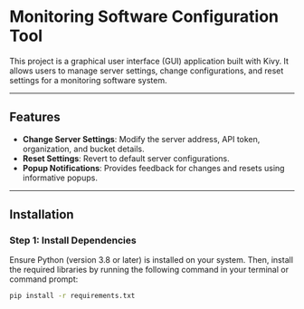 # Monitoring Software Configuration Tool

This project is a graphical user interface (GUI) application built with Kivy. It allows users to manage server settings, change configurations, and reset settings for a monitoring software system.

---

## Features

- **Change Server Settings**: Modify the server address, API token, organization, and bucket details.
- **Reset Settings**: Revert to default server configurations.
- **Popup Notifications**: Provides feedback for changes and resets using informative popups.

---

## Installation

### Step 1: Install Dependencies

Ensure Python (version 3.8 or later) is installed on your system. Then, install the required libraries by running the following command in your terminal or command prompt:

```bash
pip install -r requirements.txt
